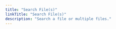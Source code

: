 ```yaml
---
title: "Search File(s)"
linkTitle: "Search File(s)"
description: "Search a file or multiple files."
---
```

